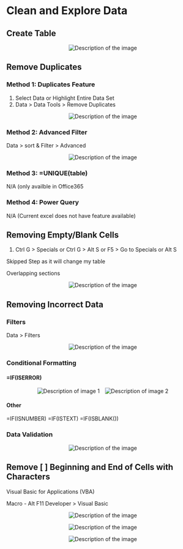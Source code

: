 # Clean and Explore Data

## Create Table
<p align="center">
  <img src="Create Table.jpg" alt="Description of the image">
</p>

## Remove Duplicates

### Method 1: Duplicates Feature
1. Select Data or Highlight Entire Data Set
2. Data > Data Tools > Remove Duplicates

<p align="center">
  <img src="Method 1 remove duplicates.jpg" alt="Description of the image">
</p>

### Method 2: Advanced Filter
Data > sort & Filter > Advanced

<p align="center">
  <img src="method 2 advanced filter.jpg" alt="Description of the image">
</p>

### Method 3: =UNIQUE(table)
N/A (only availble in Office365

### Method 4: Power Query
N/A (Current excel does not have feature available)

## Removing Empty/Blank Cells
1. Ctrl G > Specials or Ctrl G > Alt S or F5 > Go to Specials or Alt S

Skipped Step as it will change my table

Overlapping sections

<p align="center">
  <img src="Removing empty_blank cells.jpg" alt="Description of the image">
</p>

## Removing Incorrect Data

### Filters
Data > Filters

<p align="center">
  <img src="filters.jpg" alt="Description of the image">
</p>


### Conditional Formatting

#### =IF(ISERROR)

<p align="center">
  <img src="is error 1.jpg" alt="Description of image 1" style="display:inline-block; margin-right:10px;">
  <img src="is error 2.jpg" alt="Description of image 2" style="display:inline-block;">
</p>

#### Other

=IF(ISNUMBER)
=IF(ISTEXT)
=IF(ISBLANK())

### Data Validation

<p align="center">
  <img src="data validation 1.jpg" alt="Description of the image">
</p>

## Remove [ ] Beginning and End of Cells with Characters
Visual Basic for Applications (VBA)

Macro - Alt F11
Developer > Visual Basic

<p align="center">
  <img src="module 0.jpg" alt="Description of the image">
</p>

<p align="center">
  <img src="module 1.jpg" alt="Description of the image">
</p>

<p align="center">
  <img src="module 3.jpg" alt="Description of the image">
</p>
